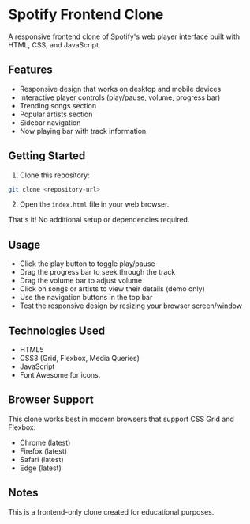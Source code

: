# Spotify Frontend Clone

A responsive frontend clone of Spotify's web player interface built with HTML, CSS, and JavaScript.

## Features

- Responsive design that works on desktop and mobile devices
- Interactive player controls (play/pause, volume, progress bar)
- Trending songs section
- Popular artists section
- Sidebar navigation
- Now playing bar with track information

## Getting Started

1. Clone this repository:

```bash
git clone <repository-url>
```

2. Open the `index.html` file in your web browser.

That's it! No additional setup or dependencies required.



## Usage

- Click the play button to toggle play/pause
- Drag the progress bar to seek through the track
- Drag the volume bar to adjust volume
- Click on songs or artists to view their details (demo only)
- Use the navigation buttons in the top bar
- Test the responsive design by resizing your browser screen/window
  
## Technologies Used

- HTML5
- CSS3 (Grid, Flexbox, Media Queries)
- JavaScript 
- Font Awesome for icons.

## Browser Support

This clone works best in modern browsers that support CSS Grid and Flexbox:

- Chrome (latest)
- Firefox (latest)
- Safari (latest)
- Edge (latest)

## Notes

This is a frontend-only clone created for educational purposes.
